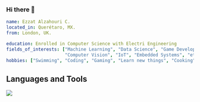 ### Hi there 👋

```yaml
name: Ezzat Alzahouri C. 
located_in: Querétaro, MX. 
from: London, UK. 

education: Enrolled in Computer Science with Electri Engineering
fields_of_interests: ["Machine Learning", "Data Science", "Game Development", "Robotics", 
                      "Computer Vision", "IoT", "Embedded Systems", "etc."]
hobbies: ["Swimming", "Coding", "Gaming", "Learn new things", "Cooking"]
```

## Languages and Tools

<p align="left"> <a href="https://github.com/thinkright20"><img src="https://skillicons.dev/icons?i=vscode,replit,github,git,css,html,js,nodejs,cpp,c,java,arduino,python,"> </a> </p>

<!--
**DrearyLand/DrearyLand** is a ✨ _special_ ✨ repository because its `README.md` (this file) appears on your GitHub profile.

Here are some ideas to get you started:

- 🔭 I’m currently working on ...
- 🌱 I’m currently learning ...
- 👯 I’m looking to collaborate on ...
- 🤔 I’m looking for help with ...
- 💬 Ask me about ...
- 📫 How to reach me: ...
- 😄 Pronouns: ...
- ⚡ Fun fact: ...
-->
